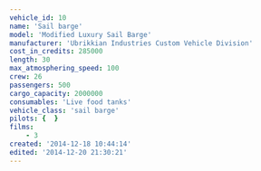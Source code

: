 ```yaml
---
vehicle_id: 10
name: 'Sail barge'
model: 'Modified Luxury Sail Barge'
manufacturer: 'Ubrikkian Industries Custom Vehicle Division'
cost_in_credits: 285000
length: 30
max_atmosphering_speed: 100
crew: 26
passengers: 500
cargo_capacity: 2000000
consumables: 'Live food tanks'
vehicle_class: 'sail barge'
pilots: {  }
films:
    - 3
created: '2014-12-18 10:44:14'
edited: '2014-12-20 21:30:21'
---
```

